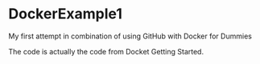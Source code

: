 # DockerExample1
My first attempt in combination of using GitHub with Docker for Dummies

The code is actually the code from Docket Getting Started.
